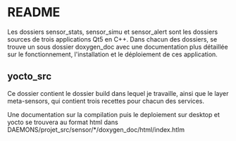 # README 

Les dossiers sensor_stats, sensor_simu et sensor_alert sont les dossiers sources de trois applications Qt5 en C++.
Dans chacun des dossiers, se trouve un sous dossier doxygen_doc avec une documentation plus détaillée sur le fonctionnement, l'installation et le déploiement de ces application.


## yocto_src

Ce dossier contient le dossier build dans lequel je travaille, ainsi que le layer meta-sensors, qui contient trois recettes pour chacun des services.

Une documentation sur la compilation puis le deploiement sur desktop et yocto se trouvera au format html dans DAEMONS/projet_src/sensor/*/doxygen_doc/html/index.htlm


